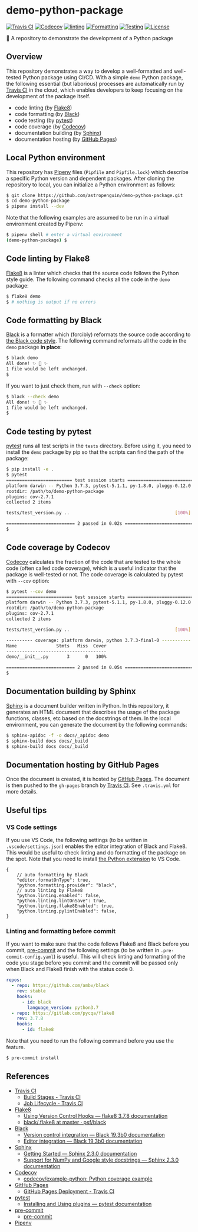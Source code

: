 # demo-python-package

[![Travis CI](https://img.shields.io/travis/astropenguin/demo-python-package/master.svg?label=Travis%20CI&style=flat-square)](https://travis-ci.org/astropenguin/demo-python-package)
[![Codecov](https://img.shields.io/codecov/c/github/astropenguin/demo-python-package?label=Codecov&style=flat-square)](https://img.shields.io/codecov/c/github/astropenguin/demo-python-package)
[![linting](https://img.shields.io/badge/Linting-Flake8-orange?style=flat-square)](http://flake8.pycqa.org/en/latest/)
[![Formatting](https://img.shields.io/badge/Formatting-Black-333?style=flat-square)](https://black.readthedocs.io/en/stable/)
[![Testing](https://img.shields.io/badge/Testing-pytest-yellow?style=flat-square)](https://black.readthedocs.io/en/stable/)
[![License](https://img.shields.io/badge/license-MIT-blue.svg?label=License&style=flat-square)](LICENSE)

:gift: A repository to demonstrate the development of a Python package

## Overview

This repository demonstrates a way to develop a well-formatted and well-tested Python package using CI/CD.
With a simple `demo` Python package, the following essential (but laborious) processes are automatically run by [Travis CI] in the cloud, which enables developers to keep focusing on the development of the package itself.

- code linting (by [Flake8])
- code formatting (by [Black])
- code testing (by [pytest])
- code coverage (by [Codecov])
- documentation building (by [Sphinx])
- documentation hosting (by [GitHub Pages])

## Local Python environment

This repository has [Pipenv] files (`Pipfile` and `Pipfile.lock`) which describe a specific Python version and dependent packages.
After cloning the repository to local, you can initialize a Python environment as follows:

```bash
$ git clone https://github.com/astropenguin/demo-python-package.git
$ cd demo-python-package
$ pipenv install --dev
```

Note that the following examples are assumed to be run in a virtual environment created by Pipenv:

```bash
$ pipenv shell # enter a virtual environment
(demo-python-package) $
```

## Code linting by Flake8

[Flake8] is a linter which checks that the source code follows the Python style guide.
The following command checks all the code in the `demo` package:

```bash
$ flake8 demo
$ # nothing is output if no errors
```

## Code formatting by Black

[Black] is a formatter which (forcibly) reformats the source code according to [the Black code style](https://black.readthedocs.io/en/stable/the_black_code_style.html).
The following command reformats all the code in the `demo` package **in place**:

```bash
$ black demo
All done! ✨ 🍰 ✨
1 file would be left unchanged.
$
```

If you want to just check them, run with `--check` option:

```bash
$ black --check demo
All done! ✨ 🍰 ✨
1 file would be left unchanged.
$
```

## Code testing by pytest

[pytest] runs all test scripts in the `tests` directory.
Before using it, you need to install the `demo` package by pip so that the scripts can find the path of the package:

```bash
$ pip install -e .
$ pytest
========================= test session starts =========================
platform darwin -- Python 3.7.3, pytest-5.1.1, py-1.8.0, pluggy-0.12.0
rootdir: /path/to/demo-python-package
plugins: cov-2.7.1
collected 2 items

tests/test_version.py ..                                        [100%]

========================== 2 passed in 0.02s ==========================
$
```

## Code coverage by Codecov

[Codecov] calculates the fraction of the code that are tested to the whole code (often called code coverage), which is a useful indicator that the package is well-tested or not.
The code coverage is calculated by pytest with `--cov` option:

```bash
$ pytest --cov demo
========================= test session starts =========================
platform darwin -- Python 3.7.3, pytest-5.1.1, py-1.8.0, pluggy-0.12.0
rootdir: /path/to/demo-python-package
plugins: cov-2.7.1
collected 2 items

tests/test_version.py ..                                        [100%]

---------- coverage: platform darwin, python 3.7.3-final-0 -----------
Name               Stmts   Miss  Cover
--------------------------------------
demo/__init__.py       3      0   100%

========================== 2 passed in 0.05s ==========================
$
```

## Documentation building by Sphinx

[Sphinx] is a document builder written in Python.
In this repository, it generates an HTML document that describes the usage of the package functions, classes, etc based on the docstrings of them.
In the local environment, you can generate the document by the following commands:

```bash
$ sphinx-apidoc -f -o docs/_apidoc demo
$ sphinx-build docs docs/_build
$ sphinx-build docs docs/_build
```

## Documentation hosting by GitHub Pages

Once the document is created, it is hosted by [GitHub Pages].
The document is then pushed to the `gh-pages` branch by [Travis CI].
See `.travis.yml` for more details.

## Useful tips

### VS Code settings

If you use VS Code, the following settings (to be written in `.vscode/settings.json`) enables the editor integration of Black and Flake8.
This would be useful to check linting and do formatting of the package on the spot.
Note that you need to install [the Python extension](https://marketplace.visualstudio.com/items?itemName=ms-python.python) to VS Code.

```jsonc
{
    // auto formatting by Black
    "editor.formatOnType": true,
    "python.formatting.provider": "black",
    // auto linting by Flake8
    "python.linting.enabled": false,
    "python.linting.lintOnSave": true,
    "python.linting.flake8Enabled": true,
    "python.linting.pylintEnabled": false,
}
```

### Linting and formatting before commit

If you want to make sure that the code follows Flake8 and Black before you commit, [pre-commit] and the following settings (to be written in `.pre-commit-config.yaml`) is useful.
This will check linting and formatting of the code you stage before you commit and the commit will be passed only when Black and Flake8 finish with the status code 0.

```yaml
repos:
  - repo: https://github.com/ambv/black
    rev: stable
    hooks:
      - id: black
        language_version: python3.7
  - repo: https://gitlab.com/pycqa/flake8
    rev: 3.7.8
    hooks:
      - id: flake8
```

Note that you need to run the following command before you use the feature.

```bash
$ pre-commit install
```

## References

- [Travis CI]
    - [Build Stages \- Travis CI](https://docs.travis-ci.com/user/build-stages)
    - [Job Lifecycle \- Travis CI](https://docs.travis-ci.com/user/job-lifecycle)
- [Flake8]
    - [Using Version Control Hooks — flake8 3\.7\.8 documentation](http://flake8.pycqa.org/en/latest/user/using-hooks.html)
    - [black/\.flake8 at master · psf/black](https://github.com/psf/black/blob/master/.flake8)
- [Black]
    - [Version control integration — Black 19\.3b0 documentation](https://black.readthedocs.io/en/stable/version_control_integration.html)
    - [Editor integration — Black 19\.3b0 documentation](https://black.readthedocs.io/en/stable/editor_integration.html)
- [Sphinx]
    - [Getting Started — Sphinx 2\.3\.0 documentation](https://www.sphinx-doc.org/en/2.0/usage/quickstart.html)
    - [Support for NumPy and Google style docstrings — Sphinx 2\.3\.0 documentation](https://www.sphinx-doc.org/en/2.0/usage/extensions/napoleon.html)
- [Codecov]
    - [codecov/example\-python: Python coverage example](https://github.com/codecov/example-python)
- [GitHub Pages]
    - [GitHub Pages Deployment \- Travis CI](https://docs.travis-ci.com/user/deployment/pages/)
- [pytest]
    - [Installing and Using plugins — pytest documentation](https://docs.pytest.org/en/latest/plugins.html)
- [pre-commit]
    - [pre\-commit](https://pre-commit.com/hooks.html)
- [Pipenv]

[Travis CI]: https://travis-ci.org
[Flake8]: http://flake8.pycqa.org/en/latest
[Black]: https://black.readthedocs.io/en/stable
[pytest]: https://docs.pytest.org/en/latest
[Codecov]: https://codecov.io
[Sphinx]: http://www.sphinx-doc.org/en/master
[GitHub Pages]: https://pages.github.com
[Pipenv]: https://pipenv.readthedocs.io/en/latest
[pre-commit]: https://pre-commit.com/
